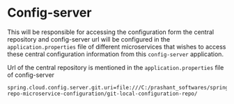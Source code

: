 # Config-server

This will be responsible for accessing the configuration form the central repository and config-server url will be configured in the `application.properties` file of different microservices that wishes to access these central configuration information from this `config-server` application.

Url of the central repository is mentioned in the `application.properties` file of config-server

```.properties
spring.cloud.config.server.git.uri=file:///C:/prashant_softwares/springboot_projects/git-repo-microservice-configuration/git-local-configuration-repo/

```
